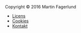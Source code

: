 Copyright &copy; 2016 Martin Fagerlund

* [Licens](license)
* [Cookies](cookies)
* [Kontakt](contact)
